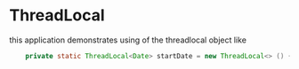 # ThreadLocal

this application demonstrates using of the threadlocal object like

```java
    private static ThreadLocal<Date> startDate = new ThreadLocal<> () {

```
